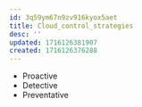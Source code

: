 ```yaml
---
id: 3q59ym67n9zv916kyox5aet
title: Cloud_control_strategies
desc: ''
updated: 1716126381907
created: 1716126376288
---
```

- Proactive
- Detective
- Preventative